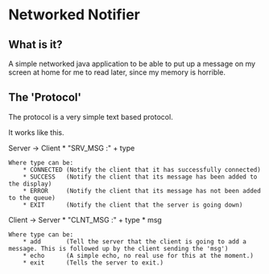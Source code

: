 Networked Notifier
======

What is it?
------
A simple networked java application to be able to put up a message on my screen at home for me to read later, since my memory is horrible.

The 'Protocol'
------

The protocol is a very simple text based protocol.

It works like this.

Server -> Client
	* "SRV_MSG :" + type

	Where type can be:
		* CONNECTED	(Notify the client that it has successfully connected)
		* SUCCESS 	(Notify the client that its message has been added to the display)
		* ERROR		(Notify the client that its message has not been added to the queue)
		* EXIT		(Notify the client that the server is going down)

Client -> Server
	* "CLNT_MSG :" + type
	* msg
	
	Where type can be:
		* add 		(Tell the server that the client is going to add a message. This is followed up by the client sending the 'msg')
		* echo 		(A simple echo, no real use for this at the moment.)
		* exit 		(Tells the server to exit.)

